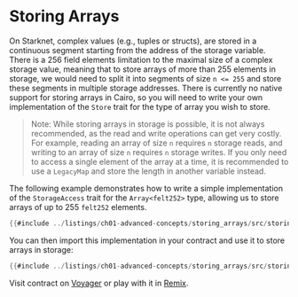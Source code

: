 # Storing Arrays

On Starknet, complex values (e.g., tuples or structs), are stored in a continuous segment starting from the address of the storage variable. There is a 256 field elements limitation to the maximal size of a complex storage value, meaning that to store arrays of more than 255 elements in storage, we would need to split it into segments of size `n <= 255` and store these segments in multiple storage addresses. There is currently no native support for storing arrays in Cairo, so you will need to write your own implementation of the `Store` trait for the type of array you wish to store.

> Note: While storing arrays in storage is possible, it is not always recommended, as the read and write operations can get very costly. For example, reading an array of size `n` requires `n` storage reads, and writing to an array of size `n` requires `n` storage writes. If you only need to access a single element of the array at a time, it is recommended to use a `LegacyMap` and store the length in another variable instead.

The following example demonstrates how to write a simple implementation of the `StorageAccess` trait for the `Array<felt252>` type, allowing us to store arrays of up to 255 `felt252` elements.

```rust
{{#include ../listings/ch01-advanced-concepts/storing_arrays/src/storing_arrays.cairo:StorageAccessImpl}}
```

You can then import this implementation in your contract and use it to store arrays in storage:

```rust
{{#include ../listings/ch01-advanced-concepts/storing_arrays/src/storing_arrays.cairo:StoreArrayContract}}
```
Visit contract on [Voyager](https://goerli.voyager.online/contract/0x008F8069a3Fcd7691Db46Dc3b6F9D2C0436f9200E861330957Fd780A3595da86) or play with it in [Remix](https://remix.ethereum.org/?#activate=Starknet-cairo1-compiler&url=https://github.com/NethermindEth/StarknetByExample/blob/main/listings/ch01-advanced-concepts/storing_arrays/src/storing_arrays.cairo).

